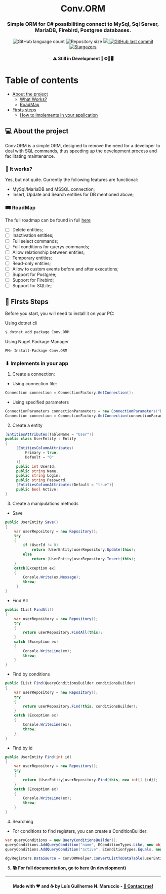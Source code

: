 <h1 align="center">
    Conv.ORM
</h1>

<h3 align="center">
    Simple ORM for C# possibiliting connect to MySql, Sql Server, MariaDB, Firebird, Postgree databases.
</h3>

<p align="center">
  <img alt="GitHub language count" src="https://img.shields.io/github/languages/count/ConvORM/Conv.ORM.NET5?color=%2304D361">

  <img alt="Repository size" src="https://img.shields.io/github/repo-size/ConvORM/Conv.ORM.NET5">
  
  <a href="https://www.nuget.org/packages/Conv.ORM">
    <img src="https://img.shields.io/nuget/vpre/Conv.ORM.svg">
  </a>
  
  <a href="https://github.com/ConvORM/Conv.ORM.NET5/commits/develop">
    <img alt="GitHub last commit" src="https://img.shields.io/github/last-commit/ConvORM/Conv.ORM.NET5">
  </a>
    
   <a href="https://github.com/ConvORM/Conv.ORM.NET5stargazers">
    <img alt="Stargazers" src="https://img.shields.io/github/stars/ConvORM/Conv.ORM.NET5?style=social">
  </a>
  
 
</p>

<h4 align="center">
    ⚠ Still in Development 🚧⚙🔧🖥
</h4>

Table of contents
=================
<!--ts-->
   * [About the project](#-about-the-project)
     * [What Works?](#-it-works)
     * [RoadMap](#-roadmap)
   * [Firsts steps](#-firsts-steps)
     * [How to implements in your application](#user-content--implements-in-your-app)
<!--te-->

## 💻 About the project
Conv.ORM is a simple ORM, designed to remove the need for a developer to deal with SQL commands, thus speeding up the development process and facilitating maintenance.

### 🚧 It works?
Yes, but not quite. Currently the following features are functional:
* MySql/MariaDB and MSSQL connection;
* Insert, Update and Search entities for DB mentioned above;

### 🛤 RoadMap
The full roadmap can be found in full [here](https://github.com/ConvORM/Conv.ORM.NET5/projects/1)
- [ ] Delete entities;
- [ ] Inactivation entities;
- [ ] Full select commands;
- [ ] Full conditions for querys commands;
- [ ] Allow relationship between entities;
- [ ] Temporary entities;
- [ ] Read-only entities;
- [ ] Allow to custom events before and after executions;
- [ ] Support for Postgree;
- [ ] Support for Firebird;
- [ ] Support for SQLite;

## 🧭 Firsts Steps
Before you start, you will need to install it on your PC:

Using dotnet cli
```sh
$ dotnet add package Conv.ORM
```

Using Nuget Package Manager
```sh
PM> Install-Package Conv.ORM
```

### ⬇ Implements in your app
1. Create a connection:
  - Using connection file:
```cs
Connection connection = ConnectionFactory.GetConnection();
```
  - Using specified parameters
```cs
ConnectionParameters connectionParameters = new ConnectionParameters("Default", EConnectionDriverTypes.ecdtMySql, "127.0.0.1", "3306", "databaseTest", "root", "123456");
Connection connection = ConnectionFactory.GetConnection(connectionParameters);
```

2. Create a entity
```cs
[EntitiesAttributes(TableName = "User")]
public class UserEntity : Entity
{
     [EntitiesColumnAttributes(
         Primary = true,
         Default = "0"
     )]
     public int UserId;
     public string Name;
     public string Login;
     public string Password;
     [EntitiesColumnAttributes(Default = "true")]
     public bool Active;
}
```     

3. Create a manipulations methods
  - Save
```cs
public UserEntity Save()
{
    var userRepository = new Repository();
    try
    {
        if (UserId != 0)
            return (UserEntity)userRepository.Update(this);
        else
            return (UserEntity)userRepository.Insert(this);
    }
    catch(Exception ex)
    {
        Console.Write(ex.Message);
        throw;
     }
}
```
  - Find All
```cs
public IList FindAll()
{
    var userRepository = new Repository();
    try
    {
        return userRepository.FindAll(this);
    }
    catch (Exception ex)
    {
        Console.WriteLine(ex);
        throw;
    }
}
``` 
  - Find by conditions
```cs
public IList Find(QueryConditionsBuilder conditionsBuilder)
{
    var userRepository = new Repository();
    try
    {
        return userRepository.Find(this, conditionsBuilder);
    }
    catch (Exception ex)
    {
        Console.WriteLine(ex);
        throw;
    }
}
``` 
  - Find by id
```cs
public UserEntity Find(int id)
{
    var userRepository = new Repository();
    try
    {
        return (UserEntity)userRepository.Find(this, new int[] {id});
    }
    catch (Exception ex)
    {
        Console.WriteLine(ex);
        throw;
    }
}
``` 
4. Searching
  - For conditions to find registers, you can create a ConditionBuilder:
  ```cs
var queryConditions = new QueryConditionsBuilder();
queryConditions.AddQueryCondition("name", EConditionTypes.Like, new object[] {"%" + txtTextToSearch.Text + "%"});
queryConditions.AddQueryCondition("active", EConditionTypes.Equals, new object[] { rbOnlyActives.Checked ? 1 : 0 });

dgvRegisters.DataSource = ConvORMHelper.ConvertListToDataTable(userEntity.Find(queryConditions));
``` 
5. **📚 For full documentation, go to [here](https://convorm.tech) (In development)**

------
<h4 align="center">
    Made with ❤ and ☕ by Luís Guilherme N. Maruccio - <a href="https://www.linkedin.com/in/luismaruccio/">👋 Contact me!</a<
</h4>

